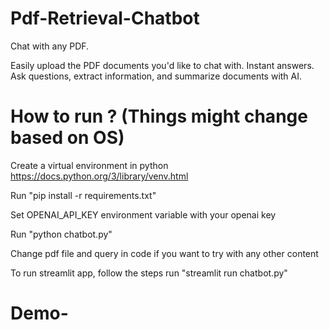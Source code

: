 # Pdf-Retrieval-Chatbot


Chat with any PDF.

Easily upload the PDF documents you'd like to chat with. Instant answers. Ask questions, extract information, and summarize documents with AI.

# How to run ? (Things might change based on OS)
Create a virtual environment in python https://docs.python.org/3/library/venv.html

Run "pip install -r requirements.txt"

Set OPENAI_API_KEY environment variable with your openai key

Run "python chatbot.py"

Change pdf file and query in code if you want to try with any other content

To run streamlit app, follow the steps run "streamlit run chatbot.py"



# Demo- 
